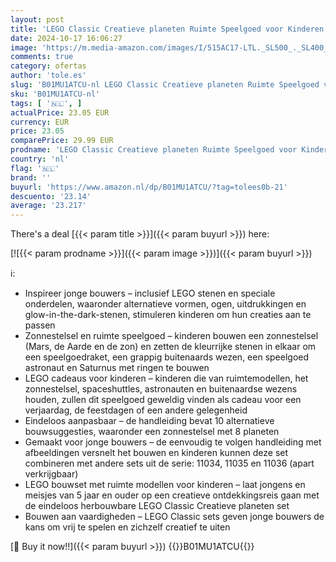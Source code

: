 ```yaml
---
layout: post
title: 'LEGO Classic Creatieve planeten Ruimte Speelgoed voor Kinderen met Opbergdoos  Bouwpakket met Raket  Creatief Cadeau voor Jongens en meisjes vanaf 5 Jaar 11037'
date: 2024-10-17 16:06:27
image: 'https://m.media-amazon.com/images/I/515AC17-LTL._SL500_._SL400_.jpg'
comments: true
category: ofertas
author: 'tole.es'
slug: 'B01MU1ATCU-nl LEGO Classic Creatieve planeten Ruimte Speelgoed voor...'
sku: 'B01MU1ATCU-nl'
tags: [ '🇳🇱', ]
actualPrice: 23.05 EUR
currency: EUR
price: 23.05
comparePrice: 29.99 EUR
prodname: 'LEGO Classic Creatieve planeten Ruimte Speelgoed voor Kinderen met Opbergdoos  Bouwpakket met Raket  Creatief Cadeau voor Jongens en meisjes vanaf 5 Jaar 11037'
country: 'nl'
flag: '🇳🇱'
brand: ''
buyurl: 'https://www.amazon.nl/dp/B01MU1ATCU/?tag=tolees0b-21'
descuento: '23.14'
average: '23.217'
---
```


There's a deal [{{< param title >}}]({{< param buyurl >}})  here:

[![{{< param prodname >}}]({{< param image >}})]({{< param buyurl >}})

ℹ️:

- Inspireer jonge bouwers – inclusief LEGO stenen en speciale onderdelen, waaronder alternatieve vormen, ogen, uitdrukkingen en glow-in-the-dark-stenen, stimuleren kinderen om hun creaties aan te passen
- Zonnestelsel en ruimte speelgoed – kinderen bouwen een zonnestelsel (Mars, de Aarde en de zon) en zetten de kleurrijke stenen in elkaar om een speelgoedraket, een grappig buitenaards wezen, een speelgoed astronaut en Saturnus met ringen te bouwen
- LEGO cadeaus voor kinderen – kinderen die van ruimtemodellen, het zonnestelsel, spaceshuttles, astronauten en buitenaardse wezens houden, zullen dit speelgoed geweldig vinden als cadeau voor een verjaardag, de feestdagen of een andere gelegenheid
- Eindeloos aanpasbaar – de handleiding bevat 10 alternatieve bouwsuggesties, waaronder een zonnestelsel met 8 planeten
- Gemaakt voor jonge bouwers – de eenvoudig te volgen handleiding met afbeeldingen versnelt het bouwen en kinderen kunnen deze set combineren met andere sets uit de serie: 11034, 11035 en 11036 (apart verkrijgbaar)
- LEGO bouwset met ruimte modellen voor kinderen – laat jongens en meisjes van 5 jaar en ouder op een creatieve ontdekkingsreis gaan met de eindeloos herbouwbare LEGO Classic Creatieve planeten set
- Bouwen aan vaardigheden – LEGO Classic sets geven jonge bouwers de kans om vrij te spelen en zichzelf creatief te uiten

[🛒 Buy it now!!]({{< param buyurl >}})
{{<world>}}B01MU1ATCU{{</world>}}
